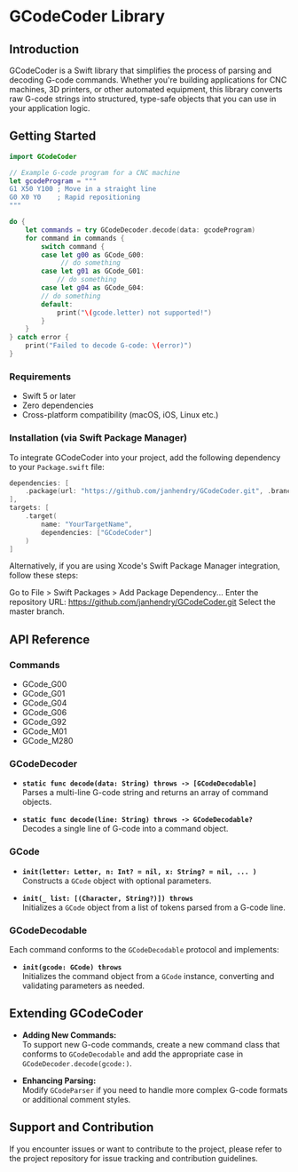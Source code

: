 # GCodeCoder Library

## Introduction

GCodeCoder is a Swift library that simplifies the process of parsing and decoding G-code commands. Whether you're building applications for CNC machines, 3D printers, or other automated equipment, this library converts raw G-code strings into structured, type-safe objects that you can use in your application logic.

## Getting Started

```swift
import GCodeCoder

// Example G-code program for a CNC machine
let gcodeProgram = """
G1 X50 Y100 ; Move in a straight line
G0 X0 Y0    ; Rapid repositioning
"""

do {
    let commands = try GCodeDecoder.decode(data: gcodeProgram)
    for command in commands {
        switch command {
        case let g00 as GCode_G00:
             // do something
        case let g01 as GCode_G01:
            // do something
        case let g04 as GCode_G04:
        // do something
        default:
            print("\(gcode.letter) not supported!")
        }
    }
} catch error {
    print("Failed to decode G-code: \(error)")
}
```

### Requirements

- Swift 5 or later
- Zero dependencies
- Cross-platform compatibility (macOS, iOS, Linux etc.)

### Installation (via Swift Package Manager)

To integrate GCodeCoder into your project, add the following dependency to your `Package.swift` file:

```swift
dependencies: [
    .package(url: "https://github.com/janhendry/GCodeCoder.git", .branch("master"))
],
targets: [
    .target(
        name: "YourTargetName",
        dependencies: ["GCodeCoder"]
    )
]
```

Alternatively, if you are using Xcode's Swift Package Manager integration, follow these steps:

Go to File > Swift Packages > Add Package Dependency...
Enter the repository URL:
https://github.com/janhendry/GCodeCoder.git
Select the master branch.

## API Reference

### Commands

- GCode_G00
- GCode_G01
- GCode_G04
- GCode_G06
- GCode_G92
- GCode_M01
- GCode_M280

### GCodeDecoder

- **`static func decode(data: String) throws -> [GCodeDecodable]`**  
  Parses a multi-line G-code string and returns an array of command objects.

- **`static func decode(line: String) throws -> GCodeDecodable?`**  
  Decodes a single line of G-code into a command object.

### GCode

- **`init(letter: Letter, n: Int? = nil, x: String? = nil, ... )`**  
  Constructs a `GCode` object with optional parameters.

- **`init(_ list: [(Character, String?)]) throws`**  
  Initializes a `GCode` object from a list of tokens parsed from a G-code line.

### GCodeDecodable

Each command conforms to the `GCodeDecodable` protocol and implements:

- **`init(gcode: GCode) throws`**  
  Initializes the command object from a `GCode` instance, converting and validating parameters as needed.

## Extending GCodeCoder

- **Adding New Commands:**  
  To support new G-code commands, create a new command class that conforms to `GCodeDecodable` and add the appropriate case in `GCodeDecoder.decode(gcode:)`.

- **Enhancing Parsing:**  
  Modify `GCodeParser` if you need to handle more complex G-code formats or additional comment styles.

## Support and Contribution

If you encounter issues or want to contribute to the project, please refer to the project repository for issue tracking and contribution guidelines.
